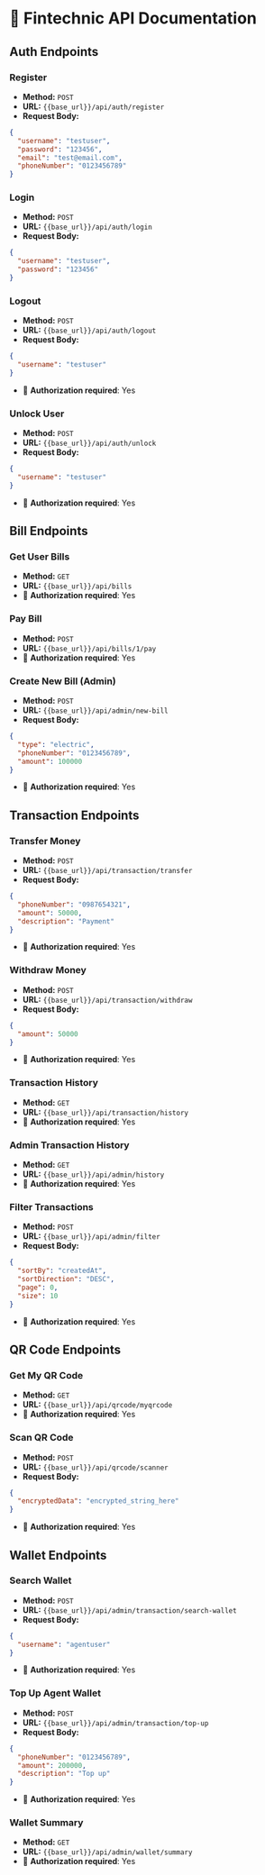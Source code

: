 # 📘 Fintechnic API Documentation

## Auth Endpoints
### Register
- **Method:** `POST`
- **URL:** `{{base_url}}/api/auth/register`
- **Request Body:**
```json
{
  "username": "testuser",
  "password": "123456",
  "email": "test@email.com",
  "phoneNumber": "0123456789"
}
```

### Login
- **Method:** `POST`
- **URL:** `{{base_url}}/api/auth/login`
- **Request Body:**
```json
{
  "username": "testuser",
  "password": "123456"
}
```

### Logout
- **Method:** `POST`
- **URL:** `{{base_url}}/api/auth/logout`
- **Request Body:**
```json
{
  "username": "testuser"
}
```
- 🔐 **Authorization required**: Yes

### Unlock User
- **Method:** `POST`
- **URL:** `{{base_url}}/api/auth/unlock`
- **Request Body:**
```json
{
  "username": "testuser"
}
```
- 🔐 **Authorization required**: Yes

## Bill Endpoints
### Get User Bills
- **Method:** `GET`
- **URL:** `{{base_url}}/api/bills`
- 🔐 **Authorization required**: Yes

### Pay Bill
- **Method:** `POST`
- **URL:** `{{base_url}}/api/bills/1/pay`
- 🔐 **Authorization required**: Yes

### Create New Bill (Admin)
- **Method:** `POST`
- **URL:** `{{base_url}}/api/admin/new-bill`
- **Request Body:**
```json
{
  "type": "electric",
  "phoneNumber": "0123456789",
  "amount": 100000
}
```
- 🔐 **Authorization required**: Yes

## Transaction Endpoints
### Transfer Money
- **Method:** `POST`
- **URL:** `{{base_url}}/api/transaction/transfer`
- **Request Body:**
```json
{
  "phoneNumber": "0987654321",
  "amount": 50000,
  "description": "Payment"
}
```
- 🔐 **Authorization required**: Yes

### Withdraw Money
- **Method:** `POST`
- **URL:** `{{base_url}}/api/transaction/withdraw`
- **Request Body:**
```json
{
  "amount": 50000
}
```
- 🔐 **Authorization required**: Yes

### Transaction History
- **Method:** `GET`
- **URL:** `{{base_url}}/api/transaction/history`
- 🔐 **Authorization required**: Yes

### Admin Transaction History
- **Method:** `GET`
- **URL:** `{{base_url}}/api/admin/history`
- 🔐 **Authorization required**: Yes

### Filter Transactions
- **Method:** `POST`
- **URL:** `{{base_url}}/api/admin/filter`
- **Request Body:**
```json
{
  "sortBy": "createdAt",
  "sortDirection": "DESC",
  "page": 0,
  "size": 10
}
```
- 🔐 **Authorization required**: Yes

## QR Code Endpoints
### Get My QR Code
- **Method:** `GET`
- **URL:** `{{base_url}}/api/qrcode/myqrcode`
- 🔐 **Authorization required**: Yes

### Scan QR Code
- **Method:** `POST`
- **URL:** `{{base_url}}/api/qrcode/scanner`
- **Request Body:**
```json
{
  "encryptedData": "encrypted_string_here"
}
```
- 🔐 **Authorization required**: Yes

## Wallet Endpoints
### Search Wallet
- **Method:** `POST`
- **URL:** `{{base_url}}/api/admin/transaction/search-wallet`
- **Request Body:**
```json
{
  "username": "agentuser"
}
```
- 🔐 **Authorization required**: Yes

### Top Up Agent Wallet
- **Method:** `POST`
- **URL:** `{{base_url}}/api/admin/transaction/top-up`
- **Request Body:**
```json
{
  "phoneNumber": "0123456789",
  "amount": 200000,
  "description": "Top up"
}
```
- 🔐 **Authorization required**: Yes

### Wallet Summary
- **Method:** `GET`
- **URL:** `{{base_url}}/api/admin/wallet/summary`
- 🔐 **Authorization required**: Yes
